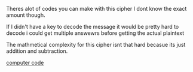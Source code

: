 Theres alot of codes you can make with this cipher I dont know the exact amount though.

If I didn't have a key to decode the message it would be pretty hard to decode i could get multiple answewrs before getting the actual plaintext

The mathmetical complexity for this cipher isnt that hard becasue its just addition and subtraction.

[computer code](https://github.com/EPHS-CyberSecurity-2020-Hour3/CipherProject/blob/Nihilist-Cipher/Nihilist_Cipher_computercode.md)

